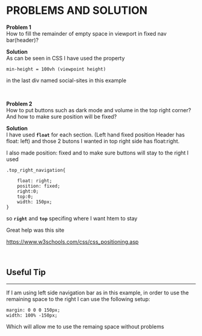 # PROBLEMS AND SOLUTION

**Problem 1** <br> How to fill the remainder of empty space in viewport in fixed nav bar(header)?

**Solution**
<br>
As can be seen in CSS I have used the property

```
min-height = 100vh (viewpoint height)
```

in the last div named social-sites in this example

<br>

**Problem 2** <br>
How to put buttons such as dark mode and volume in the top right corner? And how to make sure position will be fixed?

**Solution** <br>
I have used **`float`** for each section. (Left hand fixed position Header has float: left) and those 2 butons I wanted in top right side has float:right. <br>

I also made position: fixed and to make sure buttons will stay to the right I used

```
.top_right_navigation{

    float: right;
    position: fixed;
    right:0;
    top:0;
    width: 150px;
}
```

so **`right`** and **`top`** specifing where I want htem to stay

Great help was this site

https://www.w3schools.com/css/css_positioning.asp

<br>

## **Useful Tip**
---
If I am using left side navigation bar as in this example, in order to use the remaining space to the right I can use the following setup:

```
margin: 0 0 0 150px;
width: 100% -150px;
```

Which will allow me to use the remaing space without problems
